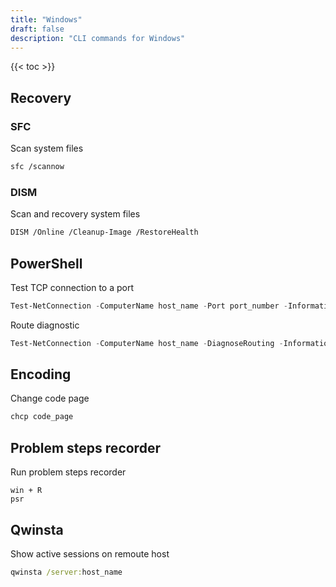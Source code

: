 ```yaml
---
title: "Windows"
draft: false
description: "CLI commands for Windows"
---
```


{{< toc >}}

## Recovery

### SFC

Scan system files

```bash
sfc /scannow
```

### DISM

Scan and recovery system files

```bash
DISM /Online /Cleanup-Image /RestoreHealth
```

## PowerShell

Test TCP connection to a port

```powershell
Test-NetConnection -ComputerName host_name -Port port_number -InformationLevel "Detailed"
```

Route diagnostic

```powershell
Test-NetConnection -ComputerName host_name -DiagnoseRouting -InformationLevel "Detailed"
```

## Encoding

Change code page

```powershell
chcp code_page
```

## Problem steps recorder

Run problem steps recorder

```text
win + R
psr
```

## Qwinsta

Show active sessions on remoute host

```cmd
qwinsta /server:host_name
```
